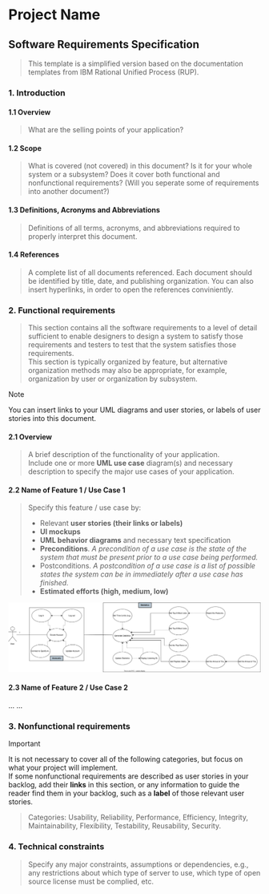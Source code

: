 # Project Name
## Software Requirements Specification
> This template is a simplified version based on the documentation templates from IBM Rational Unified Process (RUP).
### 1. Introduction
#### 1.1 Overview
> What are the selling points of your application?
#### 1.2 Scope
> What is covered (not covered) in this document? Is it for your whole system or a subsystem? Does it cover both functional and nonfunctional requirements? (Will you seperate some of requirements into another document?)
#### 1.3 Definitions, Acronyms and Abbreviations
> Definitions of all terms, acronyms, and abbreviations required to properly interpret this document.
#### 1.4 References
> A complete list of all documents referenced. Each document should be identified by title, date, and publishing organization. You can also insert hyperlinks, in order to open the references conviniently.

### 2. Functional requirements
>  This section contains all the software requirements to a level of detail sufficient to enable designers to design a system to satisfy those requirements and testers to test that the system satisfies those requirements.  
>  This section is typically organized by feature, but alternative organization methods may also be appropriate, for example, organization by user or organization by subsystem.

> [!NOTE]
> You can insert links to your UML diagrams and user stories, or labels of user stories into this document.

#### 2.1 Overview 
> A brief description of the functionality of your application.  
> Include one or more **UML use case** diagram(s) and necessary description to specify the major use cases of your application.

#### 2.2 Name of Feature 1 / Use Case 1
> Specify this feature / use case by:
> - Relevant **user stories (their links or labels)**
> - **UI mockups**
> - **UML behavior diagrams** and necessary text specification
> - **Preconditions**. *A precondition of a use case is the state of the system that must be present prior to a use case being performed.*
> - Postconditions. *A postcondition of a use case is a list of possible states the system can be in immediately after a use case has finished.*
> - **Estimated efforts (high, medium, low)**

![UML Use Cases](UML_Use_Cases.svg)

#### 2.3 Name of Feature 2 / Use Case 2
... ...

### 3. Nonfunctional requirements

> [!IMPORTANT]  
> It is not necessary to cover all of the following categories, but focus on what your project will implement.  
> If some nonfunctional requirements are described as user stories in your backlog, add their **links** in this section, or any information to guide the reader find them in your backlog, such as a **label** of those relevant user stories.

> Categories: Usability, Reliability, Performance, Efficiency, Integrity, Maintainability, Flexibility, Testability, Reusability, Security.  


### 4. Technical constraints
> Specify any major constraints, assumptions or dependencies, e.g., any restrictions about which type of server to use, which type of open source license must be complied, etc. 
